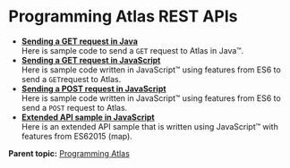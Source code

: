 # Programming Atlas REST APIs

-   **[Sending a GET request in Java](../topics/getrequestinjava.md)**  
Here is sample code to send a `GET` request to Atlas in Java™.
-   **[Sending a GET request in JavaScript](../topics/getrequestsinjavascript.md)**  
Here is sample code written in JavaScript™ using features from ES6 to send a `GET`request to Atlas.
-   **[Sending a POST request in JavaScript](../topics/postrequestinjavascript.md)**  
Here is sample code written in JavaScript™ using features from ES6 to send a `POST` request to Atlas.
-   **[Extended API sample in JavaScript](../topics/extendedapisample.md)**  
Here is an extended API sample that is written using JavaScript™ with features from ES62015 \(map\).

**Parent topic:** [Programming Atlas](../topics/programmingatlasapis.md)

